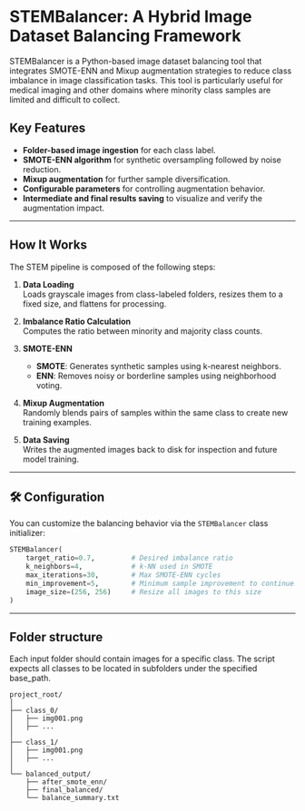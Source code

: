 # STEMBalancer: A Hybrid Image Dataset Balancing Framework

STEMBalancer is a Python-based image dataset balancing tool that integrates SMOTE-ENN and Mixup augmentation strategies to reduce class imbalance in image classification tasks. This tool is particularly useful for medical imaging and other domains where minority class samples are limited and difficult to collect.

##  Key Features

- **Folder-based image ingestion** for each class label.
- **SMOTE-ENN algorithm** for synthetic oversampling followed by noise reduction.
- **Mixup augmentation** for further sample diversification.
- **Configurable parameters** for controlling augmentation behavior.
- **Intermediate and final results saving** to visualize and verify the augmentation impact.

---

##  How It Works

The STEM pipeline is composed of the following steps:

1. **Data Loading**  
   Loads grayscale images from class-labeled folders, resizes them to a fixed size, and flattens for processing.

2. **Imbalance Ratio Calculation**  
   Computes the ratio between minority and majority class counts.

3. **SMOTE-ENN**  
   - **SMOTE**: Generates synthetic samples using k-nearest neighbors.
   - **ENN**: Removes noisy or borderline samples using neighborhood voting.

4. **Mixup Augmentation**  
   Randomly blends pairs of samples within the same class to create new training examples.

5. **Data Saving**  
   Writes the augmented images back to disk for inspection and future model training.

---

## 🛠️ Configuration

You can customize the balancing behavior via the `STEMBalancer` class initializer:

```python
STEMBalancer(
    target_ratio=0.7,         # Desired imbalance ratio
    k_neighbors=4,            # k-NN used in SMOTE
    max_iterations=30,        # Max SMOTE-ENN cycles
    min_improvement=5,        # Minimum sample improvement to continue
    image_size=(256, 256)     # Resize all images to this size
)
```
---
## Folder structure 
Each input folder should contain images for a specific class. The script expects all classes to be located in subfolders under the specified base_path.
```
project_root/
│
├── class_0/
│   ├── img001.png
│   ├── ...
│
├── class_1/
│   ├── img001.png
│   ├── ...
│
└── balanced_output/
    ├── after_smote_enn/
    ├── final_balanced/
    └── balance_summary.txt
```


